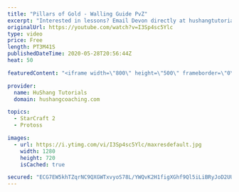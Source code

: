 ```yaml
---
title: "Pillars of Gold - Walling Guide PvZ"
excerpt: "Interested in lessons? Email Devon directly at hushangtutorials@outlook.com ------------------------------------------------------------------------------------------------------- Want to support HuShang Tutorials directly? Patreon is a website where you can contribute a monthly donation that will help"
originalUrl: https://youtube.com/watch?v=I3Sp4sc5Ylc
type: video
price: Free
length: PT3M41S
publishedDateTime: 2020-05-28T20:56:44Z
heat: 50

featuredContent: "<iframe width=\"800\" height=\"500\" frameborder=\"0\" src=\"https://www.youtube.com/embed/I3Sp4sc5Ylc\" allow=\"accelerometer; autoplay; encrypted-media; gyroscope; picture-in-picture\" allowfullscreen></iframe>"

provider:
  name: HuShang Tutorials
  domain: hushangcoaching.com

topics:
  - StarCraft 2
  - Protoss

images:
  - url: https://i.ytimg.com/vi/I3Sp4sc5Ylc/maxresdefault.jpg
    width: 1280
    height: 720
    isCached: true

secured: "ECG7EW5khTZqrNC9QXGWTxvyoS78L/YWQvK2H1figXGhf9Ql5iLiBRyJoD2UU1s8UH8jE+/SkaK2W3mpR5yOXCvQeUJdIMh3XRadxXpCQAAXWAqdHHoYr+T7g+4gQcUXvPnpyClhq3oG+MxbgBtwsDfEIi0nubvjm4SG5VvJxUhCm5CulsnzTcUcWz68QjDT6nPYyDDDTJG5CBvLYl7XDx2w1/6U8RcHKN1mA7rvHxbFHiCx6ln33Pi2ssaGAwvpcI3WA+YD6hD1m7kNVZwYfmpgtDDga44ibjsaZ3dOot2CGnf4QNXXjs0mDrNukGfGUGG7AqXlQzYzor+90rR4X05VqelSweZ1kO+orAl1A8Bf+BWcTx2peMp48+Pp2CjsqTVCDdBy2gZ8QcSRRrm4rSfkVooacAmO1AgUgsvYr3Q=;iR8t7t9A5V7DNMTIH6dzIg=="
---
```


